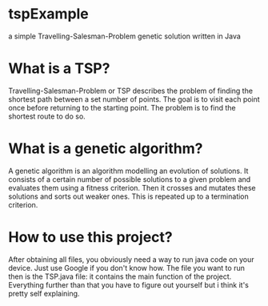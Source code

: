 # tspExample
a simple Travelling-Salesman-Problem genetic solution written in Java 

# What is a TSP?
Travelling-Salesman-Problem or TSP describes the problem of finding the shortest path between a set number of points. The goal is to visit each point once before returning to the starting point. The problem is to find the shortest route to do so.

# What is a genetic algorithm?
A genetic algorithm is an algorithm modelling an evolution of solutions. It consists of a certain number of possible solutions to a given problem and evaluates them using a fitness criterion. Then it crosses and mutates these solutions and sorts out weaker ones. This is repeated up to a termination criterion.

# How to use this project?
After obtaining all files, you obviously need a way to run java code on your device. Just use Google if you don't know how. The file you want to run then is the TSP.java file: it contains the main function of the project. Everything further than that you have to figure out yourself but i think it's pretty self explaining.
